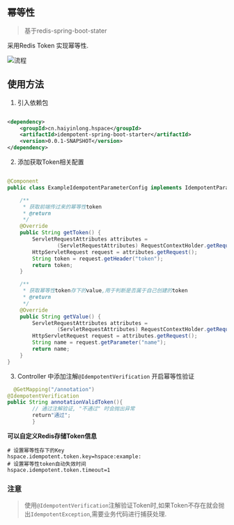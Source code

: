 ## 幂等性

> 基于redis-spring-boot-stater

采用Redis Token 实现幂等性.

![流程](http://blog.haiyinlong.cn/images/java/redisToken.png)

## 使用方法

1. 引入依赖包

```xml

<dependency>
    <groupId>cn.haiyinlong.hspace</groupId>
    <artifactId>idempotent-spring-boot-starter</artifactId>
    <version>0.0.1-SNAPSHOT</version>
</dependency>
```

2. 添加获取Token相关配置

```java

@Component
public class ExampleIdempotentParameterConfig implements IdempotentParameterConfig {

    /**
     * 获取前端传过来的幂等性token
     * @return
     */
    @Override
    public String getToken() {
        ServletRequestAttributes attributes =
                (ServletRequestAttributes) RequestContextHolder.getRequestAttributes();
        HttpServletRequest request = attributes.getRequest();
        String token = request.getHeader("token");
        return token;
    }

    /**
     * 获取幂等性token存下的value,用于判断是否属于自己创建的token
     * @return
     */
    @Override
    public String getValue() {
        ServletRequestAttributes attributes =
                (ServletRequestAttributes) RequestContextHolder.getRequestAttributes();
        HttpServletRequest request = attributes.getRequest();
        String name = request.getParameter("name");
        return name;
    }
}
```

3. Controller 中添加注解`@IdempotentVerification` 开启幂等性验证

```java
  @GetMapping("/annotation")
@IdempotentVerification
public String annotationValidToken(){
        // 通过注解验证, "不通过" 时会抛出异常
        return"通过";
        }
```

__可以自定义Redis存储Token信息__

```properties
# 设置幂等性存下的Key
hspace.idempotent.token.key=hspace:example:
# 设置幂等性token自动失效时间
hspace.idempotent.token.timeout=1
```

### 注意

> 使用`@IdempotentVerification`注解验证Token时,如果Token不存在就会抛出`IdempotentException`,需要业务代码进行捕获处理.












